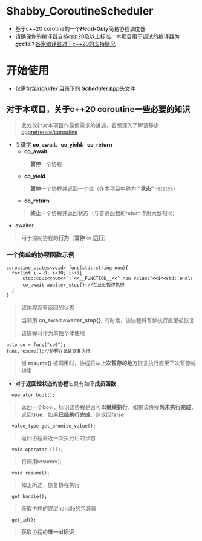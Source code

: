 # Shabby_CoroutineScheduler
-  基于c++20 corotine的一个***Head-Only***简易协程调度器
-  请确保你的编译器支持cpp20及以上标准，本项目用于调试的编译器为 ***gcc13.1***    [各家编译器对于c++20的支持情况](https://zh.cppreference.com/w/cpp/20)
# **开始使用**
-  仅需包含***include/*** 目录下的 ***Scheduler.hpp***头文件
##  对于本项目，关于c++20 coroutine一些必要的知识
>  此处仅针对本项目作最低需求的讲述，若想深入了解请移步  [cpprefrence/coroutine](https://en.cppreference.com/w/cpp/language/coroutines)
-  关键字 **co_await**、**co_yield**、**co_return**
    -  **co_await**
    >  **暂停**一个协程
    -  **co_yield**
    >  **暂停**一个协程并返回一个值（在本项目中称为 **“状态”** -states）
    -  **co_return**
    >  **终止**一个协程并返回状态（与普通函数的return作用大致相同）
-  awaiter
  >用于控制协程的**行为**（**暂停** or **运行**）


  ### 一个简单的协程函数示例
  ```
  coroutine_states<void> func(std::string num){
    for(int i = 0; i<30; i++){
        std::cout<<num<<':'<<__FUNCTION__<<" now value:"<<i<<std::endl;
        co_await awaiter_stop{};//在此处暂停执行
    }
  }
  ```
  >  该协程没有返回的状态
  >
  >  当调用 **co_await awaiter_stop{};** 的时候，该协程将暂停执行直至被恢复
  >
  >  该协程可作为单独个体使用
  ```
  auto co = func("co0");
  func.resume();//协程在此处恢复执行
  ```
  >  当 **resume()** 被调用时，协程将从**上次暂停的地方**恢复执行直至下次暂停或结束

  - 对于**返回控状态的协程**它具有如下**成员函数**
  ```
    operator bool();
  ```
  >  返回一个bool，标识该协程是否**可以继续执行**，如果该协程**尚未执行完成**，返回**true**、如果**已经执行完成**，则返回**false**
  ```
    value_type get_promise_value();
  ```
  >  返回协程最近一次执行后的状态
  ```
    void operator ()();
  ```
  >  将调用resume();
  ```
    void resume();
  ```
  >  如上所述，恢复协程执行
  ```
    get_handle();
  ```
  >  获取协程的底层handle的包装器
  ```
    get_id();
  ```
  >  获取协程的**唯一id标识**
